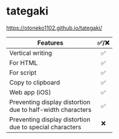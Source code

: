 # tategaki

https://otoneko1102.github.io/tategaki/

| Features | ✅/❌ |
| --- | :---: |
| Vertical writing | ✅ |
| For HTML | ✅ |
| For script | ✅ |
| Copy to clipboard | ✅ |
| Web app (iOS) | ✅ |
| Preventing display distortion <br>due to half-width characters | ✅ |
| Preventing display distortion <br>due to special characters | ❌ |
